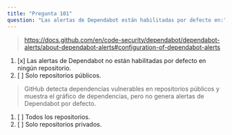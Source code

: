 ```yaml
---
title: "Pregunta 101"
question: "Las alertas de Dependabot están habilitadas por defecto en:"
---
```



> https://docs.github.com/en/code-security/dependabot/dependabot-alerts/about-dependabot-alerts#configuration-of-dependabot-alerts  
1. [x] Las alertas de Dependabot no están habilitadas por defecto en ningún repositorio.  
1. [ ] Solo repositorios públicos.  
> GitHub detecta dependencias vulnerables en repositorios públicos y muestra el gráfico de dependencias, pero no genera alertas de Dependabot por defecto.  
1. [ ] Todos los repositorios.  
1. [ ] Solo repositorios privados.  
